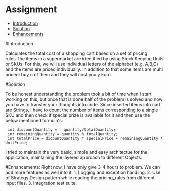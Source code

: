 Assignment
=============================

- [Introduction](#introduction)
- [Solution](#solution)
- [Enhancements](#enhancements)

#Introduction


Calculates the total cost of a shopping cart based on a set of pricing rules.The items in a supermarket are identified by using Stock Keeping Units or SKUs. For this, we will use individual letters of the alphabet (e.g. A,B,C) and the items are priced individually. In addition to that some items are multi priced: buy n of them and they will cost you y Euro.


#Solution

To be honest understanding the problem took a bit of time when I start working on this, but once that is done half of the problem is solved and now you have to transfer your thoughts into code. Since inserted items into cart are Strings, I have to count the number of items corresponding to a single SKU and then check if special prize is available for it and then use the below mentioned formula's:

	 int discountQuantity =   quantity/totalQuantity;
	 int remainingQuantity = quantity % totalQuantity;
	 int totalPrice = dicountQuantity * specialPrice + remainingQuantity * UnitPrice;

I tried to maintain the very basic, simple and easy architectue for the application, maintaining the layered approach to different Objects. 

#Enhancements:
	Right now, I have only give 3-4 hours to problem. We can add more features as well into it:
	1. Logging and exception handling.
	2. Use of Strategy Design pattern while reading the pricing_rules from different input files.
	3. Integration test suite.